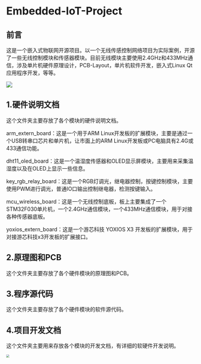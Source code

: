 # Embedded-IoT-Project


## 前言

这是一个嵌入式物联网开源项目。以一个无线传感控制网络项目为实际案例，开源了一些无线控制模块和传感器模块。目前无线模块主要使用2.4GHz和433MHz通信，涉及单片机硬件原理设计，PCB-Layout，单片机软件开发，嵌入式Linux Qt应用程序开发，等等。

![](https://raw.githubusercontent.com/embediot/Embedded-IoT-Project/master/0-%E5%9B%BE%E7%89%87%E6%96%87%E4%BB%B6%E5%A4%B9/all_modules.png)

## 1.硬件说明文档

这个文件夹主要存放了各个模块的硬件说明文档。

arm_extern_board：这是一个用于ARM Linux开发板的扩展模块，主要是通过一个USB转串口芯片和单片机，让市面上的ARM Linux开发板或PC电脑具有2.4G或433通信功能。

dht11_oled_board：这是一个温湿度传感器和OLED显示屏模块，主要用来采集温湿度以及在OLED上显示一些信息。

key_rgb_relay_board：这是一个RGB灯调光，继电器控制，按键控制模块，主要使用PWM进行调光，普通IO口输出控制继电器，检测按键输入。

mcu_wireless_board：这是一个无线控制底板，板上主要集成了一个STM32F030单片机，一个2.4GHz通信模块，一个433MHz通信模块，用于对接各种传感器底板。

yoxios_extern_board：这是一个游芯科技 YOXIOS X3 开发板的扩展模块，用于对接游芯科技x3开发板的扩展接口。



## 2.原理图和PCB

这个文件夹主要存放了各个硬件模块的原理图和PCB。



## 3.程序源代码

这个文件夹主要存放了各个硬件模块的软件源代码。



## 4.项目开发文档

这个文件夹主要用来存放各个模块的开发文档，有详细的软硬件开发说明。



<img src="https://raw.githubusercontent.com/embediot/Embedded-IoT-Project/master/0-%E5%9B%BE%E7%89%87%E6%96%87%E4%BB%B6%E5%A4%B9/qrcode.png" style="zoom:50%;" />